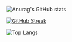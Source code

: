 <!--
**UkiMahfuda/UkiMahfuda** is a ✨ _special_ ✨ repository because its `README.md` (this file) appears on your GitHub profile.

Here are some ideas to get you started:

- 🔭 I’m currently working on ...
- 🌱 I’m currently learning ...
- 👯 I’m looking to collaborate on ...
- 🤔 I’m looking for help with ...
- 💬 Ask me about ...
- 📫 How to reach me: ...
- 😄 Pronouns: ...
- ⚡ Fun fact: ...
-->
![Anurag's GitHub stats](https://github-readme-stats.vercel.app/api?username=ukimahfuda&show_icons=true&theme=react&hide_border=true&border_radius=15&card_width=900)

[![GitHub Streak](https://github-readme-streak-stats.herokuapp.com?user=Uki%20Mahfuda&theme=react&hide_border=true&border_radius=15&card_width=900)](https://git.io/streak-stats)

![Top Langs](https://github-readme-stats.vercel.app/api/top-langs/?username=ukimahfuda&size_weight=0&count_weight=1&layout=donut-vertical)



